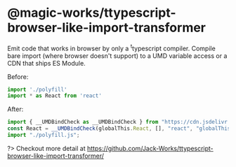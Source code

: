 # @magic-works/ttypescript-browser-like-import-transformer

Emit code that works in browser by only a <sup>t</sup>typescript compiler. Compile bare import (where browser doesn't support) to a UMD variable access or a CDN that ships ES Module.

Before:

```js
import './polyfill'
import * as React from 'react'
```

After:

<!-- prettier-ignore -->
```js
import { __UMDBindCheck as __UMDBindCheck } from "https://cdn.jsdelivr.net/npm/@magic-works/ttypescript-browser-like-import-transformer@1.4.1/es/ttsclib.min.js";
const React = __UMDBindCheck(globalThis.React, [], "react", "globalThis.React", false);
import "./polyfill.js";
```

?> Checkout more detail at https://github.com/Jack-Works/ttypescript-browser-like-import-transformer/
